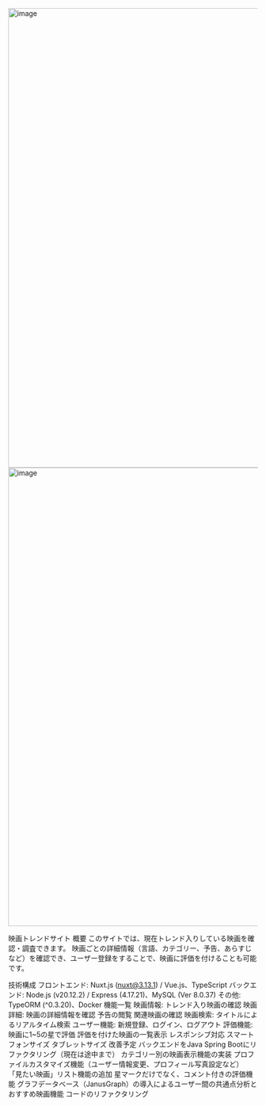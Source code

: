 <img width="928" alt="image" src="https://github.com/user-attachments/assets/856e7d45-dcd0-444c-9ec9-af8a9cd10939">
<img width="926" alt="image" src="https://github.com/user-attachments/assets/b66865b5-6d37-4d7b-8e93-9e97b32a4679">

映画トレンドサイト
概要
このサイトでは、現在トレンド入りしている映画を確認・調査できます。
映画ごとの詳細情報（言語、カテゴリー、予告、あらすじ など）を確認でき、ユーザー登録をすることで、映画に評価を付けることも可能です。

技術構成
フロントエンド: Nuxt.js (nuxt@3.13.1) / Vue.js、TypeScript
バックエンド: Node.js (v20.12.2) / Express (4.17.21)、MySQL (Ver 8.0.37)
その他: TypeORM (^0.3.20)、Docker
機能一覧
映画情報: トレンド入り映画の確認
映画詳細:
映画の詳細情報を確認
予告の閲覧
関連映画の確認
映画検索: タイトルによるリアルタイム検索
ユーザー機能:
新規登録、ログイン、ログアウト
評価機能:
映画に1~5の星で評価
評価を付けた映画の一覧表示
レスポンシブ対応
スマートフォンサイズ
タブレットサイズ
改善予定
バックエンドをJava Spring Bootにリファクタリング（現在は途中まで）
カテゴリー別の映画表示機能の実装
プロファイルカスタマイズ機能（ユーザー情報変更、プロフィール写真設定など）
「見たい映画」リスト機能の追加
星マークだけでなく、コメント付きの評価機能
グラフデータベース（JanusGraph）の導入によるユーザー間の共通点分析とおすすめ映画機能
コードのリファクタリング
